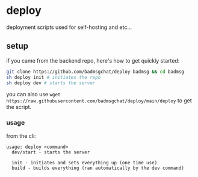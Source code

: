 # deploy
deployment scripts used for self-hosting and etc...

## setup
if you came from the backend repo, here's how to get quickly started:
```sh
git clone https://github.com/badmsgchat/deploy badmsg && cd badmsg
sh deploy init # initiates the repo
sh deploy dev # starts the server
```
you can also use `wget https://raw.githubusercontent.com/badmsgchat/deploy/main/deploy` to get the script.

### usage
from the cli:
```
usage: deploy <command>
  dev/start - starts the server

  init - initiates and sets everything up (one time use)
  build - builds everything (ran automatically by the dev command)
```
